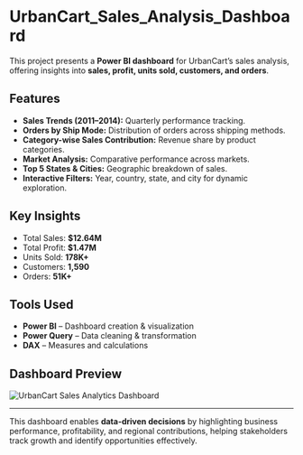 # UrbanCart_Sales_Analysis_Dashboard

This project presents a **Power BI dashboard** for UrbanCart’s sales analysis, offering insights into **sales, profit, units sold, customers, and orders**.  

## Features
- **Sales Trends (2011–2014):** Quarterly performance tracking.  
- **Orders by Ship Mode:** Distribution of orders across shipping methods.  
- **Category-wise Sales Contribution:** Revenue share by product categories.  
- **Market Analysis:** Comparative performance across markets.  
- **Top 5 States & Cities:** Geographic breakdown of sales.  
- **Interactive Filters:** Year, country, state, and city for dynamic exploration.  

## Key Insights
- Total Sales: **$12.64M**  
- Total Profit: **$1.47M**  
- Units Sold: **178K+**  
- Customers: **1,590**  
- Orders: **51K+**  

## Tools Used
- **Power BI** – Dashboard creation & visualization  
- **Power Query** – Data cleaning & transformation  
- **DAX** – Measures and calculations  

## Dashboard Preview
![UrbanCart Sales Analytics Dashboard](./path-to-dashboard-image.png)

---

This dashboard enables **data-driven decisions** by highlighting business performance, profitability, and regional contributions, helping stakeholders track growth and identify opportunities effectively.
